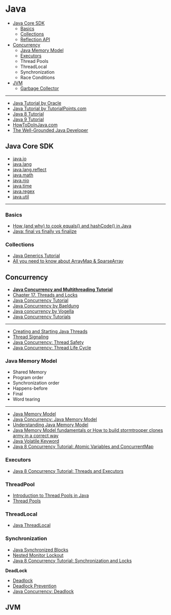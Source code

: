 # Java

- [Java Core SDK](#java-core-sdk)
  - [Basics](#basics)
  - [Collections](#collections)
  - [Reflection API](#reflection-api)
- [Concurrency](#concurrency)
  - [Java Memory Model](#java-memory-model)
  - [Executors](#executors)
  - Thread Pools
  - ThreadLocal
  - Synchronization
  - Race Conditions
- [JVM](#jvm)
  - [Garbage Collector](#garbage-collector)
____

- [Java Tutorial by Oracle](https://docs.oracle.com/javase/tutorial)
- [Java Tutorial by TutorialPoints.com](https://www.tutorialspoint.com/java/index.htm)
- [Java 8 Tutorial](https://www.tutorialspoint.com/java8/index.htm)
- [Java 9 Tutorial](https://www.tutorialspoint.com/java9/index.htm)
- [HowToDoInJava.com](https://howtodoinjava.com)
- [The Well-Grounded Java Developer](https://livebook.manning.com/book/the-well-grounded-java-developer/table-of-contents/)

## Java Core SDK

- [java.io](https://www.tutorialspoint.com/java/io/index.htm)
- [java.lang](https://www.tutorialspoint.com/java/lang/index.htm)
- [java.lang.reflect](https://www.tutorialspoint.com/javareflect/index.htm)
- [java.math](https://www.tutorialspoint.com/java/math/index.htm)
- [java.nio](https://www.tutorialspoint.com/java_nio/index.htm)
- [java.time](https://www.tutorialspoint.com/javatime/index.htm)
- [java.regex](https://www.tutorialspoint.com/javaregex/index.htm)
- [java.util](https://www.tutorialspoint.com/java/util/index.htm)
___

### Basics
- [How (and why) to cook equals() and hashCode() in Java](https://itnext.io/how-and-why-to-cook-equals-and-hashcode-in-java-c108fd5b17dd)
- [Java: final vs finally vs finalize](https://medium.com/@mykola.shumyn/java-final-vs-finally-vs-finalize-8842f43abdaa)

### Collections

- [Java Generics Tutorial](https://www.tutorialspoint.com/java_generics/index.htm)
- [All you need to know about ArrayMap & SparseArray](https://proandroiddev.com/all-you-need-to-know-about-arraymap-sparsearray-49759c2ecbf9)

## Concurrency

- [**Java Concurrency and Multithreading Tutorial**](http://tutorials.jenkov.com/java-concurrency/index.html)
- [Chapter 17. Threads and Locks](https://docs.oracle.com/javase/specs/jls/se8/html/jls-17.html)
- [Java Concurrency Tutorial](https://www.tutorialspoint.com/java_concurrency/index.htm)
- [Java Concurrency by Baeldung](https://www.baeldung.com/java-concurrency)
- [Java concurrency by Vogella](https://www.vogella.com/tutorials/JavaConcurrency/article.html#atomic-operation)
- [Java Concurrency Tutorials](https://www.javacodegeeks.com/java-concurrency-tutorials)
___
- [Creating and Starting Java Threads](http://tutorials.jenkov.com/java-concurrency/creating-and-starting-threads.html)
- [Thread Signaling](http://tutorials.jenkov.com/java-concurrency/thread-signaling.html)
- [Java Concurrency: Thread Safety](https://medium.com/javarevisited/java-concurrency-thread-safety-1aac8ae66d2c)
- [Java Concurrency: Thread Life Cycle](https://medium.com/javarevisited/java-concurrency-thread-life-cycle-4869432474b)

### Java Memory Model
- Shared Memory
- Program order
- Synchronization order
- Happens-before
- Final
- Word tearing
___
- [Java Memory Model](http://tutorials.jenkov.com/java-concurrency/java-memory-model.html)
- [Java Concurrency: Java Memory Model](https://medium.com/javarevisited/java-concurrency-java-memory-model-96e3ac36ec6b)
- [Understanding Java Memory Model](https://medium.com/platform-engineer/understanding-java-memory-model-1d0863f6d973)
- [Java Memory Model fundamentals or How to build stormtrooper clones army in a correct way](https://itnext.io/java-memory-model-fundamentals-or-how-to-build-stormtrooper-clones-army-in-a-correct-way-f20403504294)
- [Java Volatile Keyword](http://tutorials.jenkov.com/java-concurrency/volatile.html)
- [Java 8 Concurrency Tutorial: Atomic Variables and ConcurrentMap](https://winterbe.com/posts/2015/05/22/java8-concurrency-tutorial-atomic-concurrent-map-examples/)

### Executors

- [Java 8 Concurrency Tutorial: Threads and Executors](https://winterbe.com/posts/2015/04/07/java8-concurrency-tutorial-thread-executor-examples/)

### ThreadPool

- [Introduction to Thread Pools in Java](https://www.baeldung.com/thread-pool-java-and-guava)
- [Thread Pools](http://tutorials.jenkov.com/java-concurrency/thread-pools.html)

### ThreadLocal

- [Java ThreadLocal](http://tutorials.jenkov.com/java-concurrency/threadlocal.html)

### Synchronization

- [Java Synchronized Blocks](http://tutorials.jenkov.com/java-concurrency/synchronized.html)
- [Nested Monitor Lockout](http://tutorials.jenkov.com/java-concurrency/nested-monitor-lockout.html)
- [Java 8 Concurrency Tutorial: Synchronization and Locks](https://winterbe.com/posts/2015/04/30/java8-concurrency-tutorial-synchronized-locks-examples)

**DeadLock**
- [Deadlock](http://tutorials.jenkov.com/java-concurrency/deadlock.html)
- [Deadlock Prevention](http://tutorials.jenkov.com/java-concurrency/deadlock-prevention.html)
- [Java Concurrency: Deadlock](https://medium.com/javarevisited/java-concurrency-deadlock-f5b1078420f1)

## JVM

